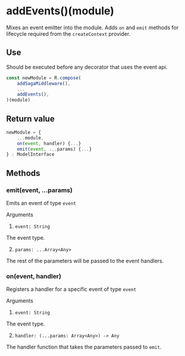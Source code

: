 # addEvents()(module)

Mixes an event emitter into the module. Adds `on`  and `emit` methods for lifecycle required from the `createContext` provider.


## Use

Should be executed before any decorator that uses the event api.

```js
const newModule = R.compose(
    addSagaMiddleware(),
    ...
    addEvents(),
)(module)

```

## Return value

```js
newModule = {
    ...module,
    on(event, handler) {...}
    emit(event, ...params) {...}
} : ModelInterface

```

## Methods

### emit(event, ...params)

Emits an event of type `event`

Arguments

1. `event: String`

  The event type.

2. `params: ...Array<Any>`

  The rest of the parameters will be passed to the event handlers.

### on(event, handler)

Registers a handler for a specific event of type `event`

Arguments

1. `event: String`

  The event type.

2. `handler: (...params: Array<Any>) -> Any`

  The handler function that takes the parameters passed to `emit`.
